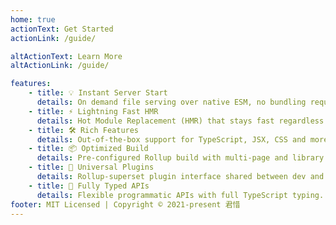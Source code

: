 ```yaml
---
home: true
actionText: Get Started
actionLink: /guide/

altActionText: Learn More
altActionLink: /guide/

features:
    - title: 💡 Instant Server Start
      details: On demand file serving over native ESM, no bundling required!
    - title: ⚡️ Lightning Fast HMR
      details: Hot Module Replacement (HMR) that stays fast regardless of app size.
    - title: 🛠️ Rich Features
      details: Out-of-the-box support for TypeScript, JSX, CSS and more.
    - title: 📦 Optimized Build
      details: Pre-configured Rollup build with multi-page and library mode support.
    - title: 🔩 Universal Plugins
      details: Rollup-superset plugin interface shared between dev and build.
    - title: 🔑 Fully Typed APIs
      details: Flexible programmatic APIs with full TypeScript typing.
footer: MIT Licensed | Copyright © 2021-present 君惜
---
```

